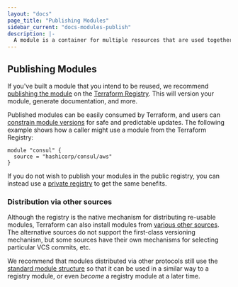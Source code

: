 ```yaml
---
layout: "docs"
page_title: "Publishing Modules"
sidebar_current: "docs-modules-publish"
description: |-
  A module is a container for multiple resources that are used together.
---
```


## Publishing Modules

If you've built a module that you intend to be reused, we recommend
[publishing the module](/docs/registry/modules/publish.html) on the
[Terraform Registry](https://registry.terraform.io). This will version
your module, generate documentation, and more.

Published modules can be easily consumed by Terraform, and users can
[constrain module versions](/docs/configuration/modules.html#module-versions)
for safe and predictable updates. The following example shows how a caller
might use a module from the Terraform Registry:

```hcl
module "consul" {
  source = "hashicorp/consul/aws"
}
```

If you do not wish to publish your modules in the public registry, you can
instead use a [private registry](/docs/registry/private.html) to get
the same benefits.

### Distribution via other sources

Although the registry is the native mechanism for distributing re-usable
modules, Terraform can also install modules from
[various other sources](/docs/modules/sources.html). The alternative sources
do not support the first-class versioning mechanism, but some sources have
their own mechanisms for selecting particular VCS commits, etc.

We recommend that modules distributed via other protocols still use the
[standard module structure](./#standard-module-structure) so that it can
be used in a similar way to a registry module, or even _become_ a registry
module at a later time.
